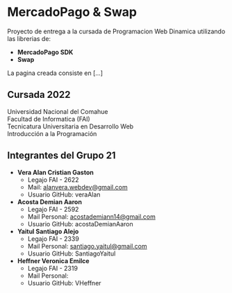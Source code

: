# MercadoPago & Swap

Proyecto de entrega a la cursada de Programacion Web Dinamica utilizando las librerias de:

- **MercadoPago SDK**
- **Swap**

La pagina creada consiste en [...]

## Cursada 2022

Universidad Nacional del Comahue  
Facultad de Informatica (FAI)  
Tecnicatura Universitaria en Desarrollo Web  
Introducción a la Programación

## Integrantes del Grupo 21

- **Vera Alan Cristian Gaston**
  - Legajo FAI - 2622
  - Mail: alanvera.webdev@gmail.com
  - Usuario GitHub: veraAlan
- **Acosta Demian Aaron**
  - Legajo FAI - 2592
  - Mail Personal: acostademiann14@gmail.com
  - Usuario GitHub: acostaDemianAaron
- **Yaitul Santiago Alejo**
  - Legajo FAI - 2339
  - Mail Personal: santiago.yaitul@gmail.com
  - Usuario GitHub: SantiagoYaitul
- **Heffner Veronica Emilce**
  - Legajo FAI - 2319
  - Mail Personal:
  - Usuario GitHub: VHeffner
